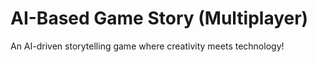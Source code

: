 # AI-Based Game Story (Multiplayer)

An AI-driven storytelling game where creativity meets technology!

